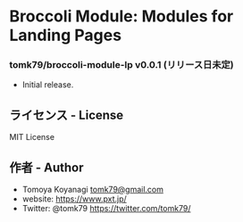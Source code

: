 # Broccoli Module: Modules for Landing Pages

### tomk79/broccoli-module-lp v0.0.1 (リリース日未定)

- Initial release.


## ライセンス - License

MIT License


## 作者 - Author

- Tomoya Koyanagi <tomk79@gmail.com>
- website: <https://www.pxt.jp/>
- Twitter: @tomk79 <https://twitter.com/tomk79/>
